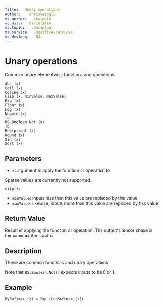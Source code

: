 ```yaml
---
Title:   Unary operations
Author:    chrisbasoglu
ms.author:   cbasoglu
ms.date:   08/15/2016
ms.topic:   conceptual
ms.service:  Cognitive-services
ms.devlang:   NA
---
```


# Unary operations

Common unary elementwise functions and operations.

    Abs (x)
    Ceil (x)
    Cosine (x)
    Clip (x, minValue, maxValue)
    Exp (x)
    Floor (x)
    Log (x)
    Negate (x)
    -x
    BS.Boolean.Not (b)
    !b
    Reciprocal (x)
    Round (x)
    Sin (x)
    Sqrt (x)

## Parameters

* `x`: argument to apply the function or operation to

Sparse values are currently not supported.

`Clip():`

* `minValue`: inputs less than this value are replaced by this value
* `maxValue`: likewise, inputs more than this value are replaced by this value

## Return Value

Result of applying the function or operation. The output's tensor shape is the same as the input's.

## Description

These are common functions and unary operations.

Note that `BS.Boolean.Not()` expects inputs to be 0 or 1.

## Example

    MySoftmax (z) = Exp (LogSoftmax (z))
